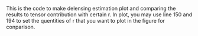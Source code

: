 This is the code to make delensing estimation plot and comparing the results to tensor contribution with certain r.
In plot, you may use line 150 and 194 to set the quentities of r that you want to plot in the figure for conparison.
